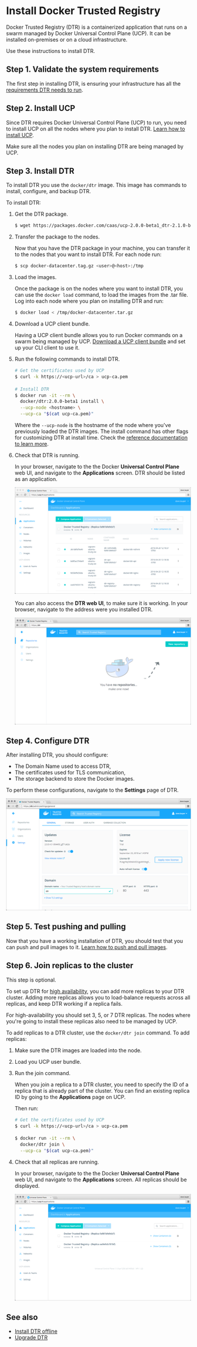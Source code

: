 <!--[metadata]>
+++
aliases = [ "/docker-trusted-registry/install/dtr-ami-byol-launch/",
            "/docker-trusted-registry/install/dtr-ami-bds-launch/",
            "/docker-trusted-registry/install/dtr-vhd-azure/",
            "/docker-trusted-registry/install/install-dtr/"]
title = "Install Docker Trusted Registry"
description = "Learn how to install Docker Trusted Registry for production."
keywords = ["docker, dtr, registry, install"]
[menu.main]
parent="dtr-menu-install"
identifier="dtr_install_production"
weight=20
+++
<![end-metadata]-->


# Install Docker Trusted Registry

Docker Trusted Registry (DTR) is a containerized application that runs on a
swarm managed by Docker Universal Control Plane (UCP). It can be installed
on-premises or on a cloud infrastructure.

Use these instructions to install DTR.

## Step 1. Validate the system requirements

The first step in installing DTR, is ensuring your
infrastructure has all the [requirements DTR needs to run](system-requirements.md).

## Step 2. Install UCP

Since DTR requires Docker Universal Control Plane (UCP)
to run, you need to install UCP on all the nodes where you plan to install DTR.
[Learn how to install UCP](https://docs.docker.com/ucp/installation/install-production/).

Make sure all the nodes you plan on installing DTR are being managed by UCP.

## Step 3. Install DTR

To install DTR you use the `docker/dtr` image. This image has commands to
install, configure, and backup DTR.

To install DTR:

1. Get the DTR package.

    ```bash
    $ wget https://packages.docker.com/caas/ucp-2.0.0-beta1_dtr-2.1.0-beta1.tar.gz -O docker-datacenter.tar.gz
    ```

2. Transfer the package to the nodes.

    Now that you have the DTR package in your machine, you can transfer it to the
    nodes that you want to install DTR. For each node run:

    ```bash
    $ scp docker-datacenter.tag.gz <user>@<host>:/tmp
    ```

3. Load the images.

    Once the package is on the nodes where you want to install DTR, you can use
    the `docker load` command, to load the images from the .tar file. Log
    into each node where you plan on installing DTR and run:

    ```bash
    $ docker load < /tmp/docker-datacenter.tar.gz
    ```

4. Download a UCP client bundle.

    Having a UCP client bundle allows you to run Docker commands on a swarm
    being managed by UCP.
    [Download a UCP client bundle](https://docs.docker.com/ucp/access-ucp/cli-based-access/)
    and set up your CLI client to use it.

5. Run the following commands to install DTR.

    ```bash
    # Get the certificates used by UCP
    $ curl -k https://<ucp-url>/ca > ucp-ca.pem

    # Install DTR
    $ docker run -it --rm \
      docker/dtr:2.0.0-beta1 install \
      --ucp-node <hostname> \
      --ucp-ca "$(cat ucp-ca.pem)"
    ```

    Where the `--ucp-node` is the hostname of the node where you've previously
    loaded the DTR images.
    The install command has other flags for customizing DTR at install time.
    Check the [reference documentation to learn more](../reference/install.md).


6. Check that DTR is running.

    In your browser, navigate to the the Docker **Universal Control Plane**
    web UI, and navigate to the **Applications** screen. DTR should be listed
    as an application.

    ![](../images/install-dtr-1.png)

    You can also access the **DTR web UI**, to make sure it is working. In your
    browser, navigate to the address were you installed DTR.

    ![](../images/install-dtr-2.png)


## Step 4. Configure DTR

After installing DTR, you should configure:

  * The Domain Name used to access DTR,
  * The certificates used for TLS communication,
  * The storage backend to store the Docker images.

  To perform these configurations, navigate to the **Settings** page of DTR.

  ![](../images/install-dtr-3.png)

## Step 5. Test pushing and pulling

Now that you have a working installation of DTR, you should test that you can
push and pull images to it.
[Learn how to push and pull images](../repos-and-images/index.md).

## Step 6. Join replicas to the cluster

This step is optional.

To set up DTR for [high availability](../high-availability/index.md),
you can add more replicas to your DTR cluster. Adding more replicas allows you
to load-balance requests across all replicas, and keep DTR working if a
replica fails.

For high-availability you should set 3, 5, or 7 DTR replicas. The nodes where
you're going to install these replicas also need to be managed by UCP.

To add replicas to a DTR cluster, use the `docker/dtr join` command. To add
replicas:

1. Make sure the DTR images are loaded into the node.

2. Load you UCP user bundle.

3. Run the join command.

    When you join a replica to a DTR cluster, you need to specify the
    ID of a replica that is already part of the cluster. You can find an
    existing replica ID by going to the **Applications** page on UCP.

    Then run:

    ```bash
    # Get the certificates used by UCP
    $ curl -k https://<ucp-url>/ca > ucp-ca.pem

    $ docker run -it --rm \
      docker/dtr join \
      --ucp-ca "$(cat ucp-ca.pem)"
    ```

4. Check that all replicas are running.

    In your browser, navigate to the the Docker **Universal Control Plane**
    web UI, and navigate to the **Applications** screen. All replicas should
    be displayed.

    ![](../images/install-dtr-4.png)

## See also

* [Install DTR offline](install-dtr-offline.md)
* [Upgrade DTR](upgrade/upgrade-major.md)
